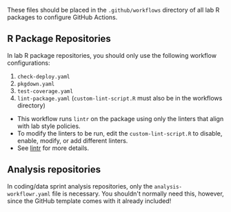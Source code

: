 These files should be placed in the `.github/workflows` directory of all lab R packages to configure GitHub Actions.

## R Package Repositories

In lab R package repositories, you should only use the following workflow configurations:

1. `check-deploy.yaml`
2. `pkgdown.yaml`
3. `test-coverage.yaml`
4. `lint-package.yaml` (`custom-lint-script.R` must also be in the workflows directory)
  - This workflow runs `lintr` on the package using only the linters that align with lab style policies.
  - To modify the linters to be run, edit the `custom-lint-script.R` to disable, enable, modify, or add different linters.
  - See [lintr](https://github.com/r-lib/lintr) for more details.

## Analysis repositories

In coding/data sprint analysis repositories, only the `analysis-workflowr.yaml` file is necessary. You shouldn't normally need this, however, since the GitHub template comes with it already included!

